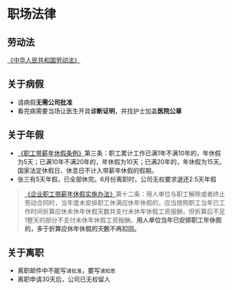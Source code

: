 # 职场法律

## 劳动法
[《中华人民共和国劳动法》](http://www.mohrss.gov.cn/SYrlzyhshbzb/zcfg/flfg/fl/201601/t20160119_232110.html)

## 关于病假
- 请病假**无需公司批准**
- 看完病需要当场让医生开具**诊断证明**，并找护士加盖**医院公章**

## 关于年假
- [《职工带薪年休假条例》](http://www.gov.cn/ziliao/flfg/2007-12/16/content_835527.htm)第三条：职工累计工作已满1年不满10年的，年休假为5天；已满10年不满20年的，年休假为10天；已满20年的，年休假为15天。国家法定休假日、休息日不计入带薪年休假的假期。
- 张三有5天年假，已全部休完。6月份离职时，公司无权要求退还2.5天年假
>[《企业职工带薪年休假实施办法》](http://www.gov.cn/wszb/zhibo276/content_1131581.htm)第十二条：用人单位与职工解除或者终止劳动合同时，当年度未安排职工休满应休年休假的，应当按照职工当年已工作时间折算应休未休年休假天数并支付未休年休假工资报酬，但折算后不足1整天的部分不支付未休年休假工资报酬。**用人单位当年已安排职工年休假的，多于折算应休年休假的天数不再扣回。**

## 关于离职
- 离职邮件中不能写`请批准`，要写`请知悉`
- 离职申请30天后，公司已无权留人
